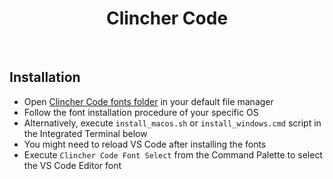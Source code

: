 # <center>Clincher Code</center>

<br>

## Installation
* Open [Clincher Code fonts folder](vscode://Paratype.clincher-code-font/fonts) in your default file manager
* Follow the font installation procedure of your specific OS
* Alternatively, execute `install_macos.sh` or `install_windows.cmd` script in the Integrated Terminal below  
* You might need to reload VS Code after installing the fonts
* Execute `Clincher Code Font Select` from the Command Palette to select the VS Code Editor font



